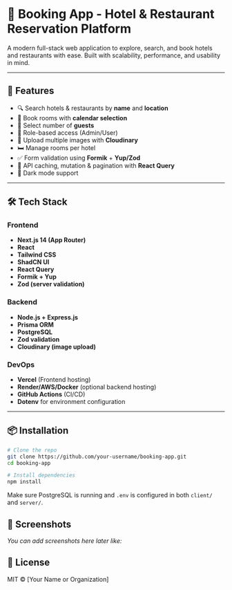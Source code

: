 # 🏨 Booking App - Hotel & Restaurant Reservation Platform

A modern full-stack web application to explore, search, and book hotels and restaurants with ease. Built with scalability, performance, and usability in mind.

---

## 🚀 Features

- 🔍 Search hotels & restaurants by **name** and **location**
- 📅 Book rooms with **calendar selection**
- 👥 Select number of **guests**
- 💼 Role-based access (Admin/User)
- 📸 Upload multiple images with **Cloudinary**
- 🛏️ Manage rooms per hotel
- ✅ Form validation using **Formik** + **Yup/Zod**
- 🔄 API caching, mutation & pagination with **React Query**
- 🌙 Dark mode support

---

## 🛠️ Tech Stack

### Frontend
- **Next.js 14 (App Router)**
- **React**
- **Tailwind CSS**
- **ShadCN UI**
- **React Query**
- **Formik + Yup**
- **Zod (server validation)**

### Backend
- **Node.js + Express.js**
- **Prisma ORM**
- **PostgreSQL**
- **Zod validation**
- **Cloudinary (image upload)**

### DevOps
- **Vercel** (Frontend hosting)
- **Render/AWS/Docker** (optional backend hosting)
- **GitHub Actions** (CI/CD)
- **Dotenv** for environment configuration

---

## 📦 Installation

```bash
# Clone the repo
git clone https://github.com/your-username/booking-app.git
cd booking-app

# Install dependencies
npm install
```

Make sure PostgreSQL is running and `.env` is configured in both `client/` and `server/`.

## 📸 Screenshots

_You can add screenshots here later like:_


## 📄 License

MIT © [Your Name or Organization]
